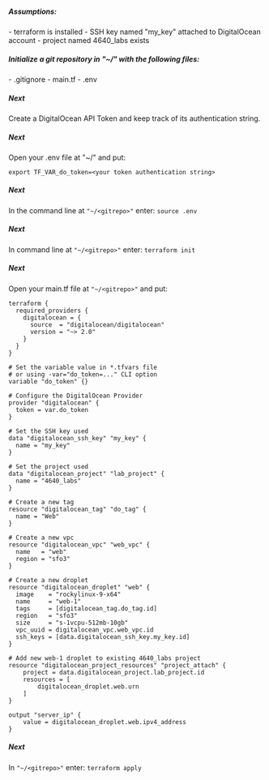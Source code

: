 <h5>Assumptions:</h5>
- terraform is installed 
- SSH key named "my_key" attached to DigitalOcean account
- project named 4640_labs exists


<h5>Initialize a git repository in "~/" with the following files:</h5>
- .gitignore
- main.tf
- .env

<h5>Next</h5>

Create a DigitalOcean API Token and keep track of its authentication string.

<h5>Next</h5>

Open your .env file at "~/<gitrepo>" and put:
```
export TF_VAR_do_token=<your token authentication string>
```

<h5>Next</h5>

In the command line at ```"~/<gitrepo>"``` enter: ```source .env```

<h5>Next</h5>

In command line at ```"~/<gitrepo>"``` enter: ```terraform init```

<h5>Next</h5>

Open your main.tf file at ```"~/<gitrepo>"``` and put:
```
terraform {
  required_providers {
    digitalocean = {
      source  = "digitalocean/digitalocean"
      version = "~> 2.0"
    }
  }
}

# Set the variable value in *.tfvars file
# or using -var="do_token=..." CLI option
variable "do_token" {}

# Configure the DigitalOcean Provider
provider "digitalocean" {
  token = var.do_token
}

# Set the SSH key used
data "digitalocean_ssh_key" "my_key" {
  name = "my_key"
}

# Set the project used
data "digitalocean_project" "lab_project" {
  name = "4640_labs"
}

# Create a new tag
resource "digitalocean_tag" "do_tag" {
  name = "Web"
}

# Create a new vpc
resource "digitalocean_vpc" "web_vpc" {
  name   = "web"
  region = "sfo3"
}

# Create a new droplet
resource "digitalocean_droplet" "web" {
  image    = "rockylinux-9-x64"
  name     = "web-1"
  tags     = [digitalocean_tag.do_tag.id]
  region   = "sfo3"
  size     = "s-1vcpu-512mb-10gb"
  vpc_uuid = digitalocean_vpc.web_vpc.id
  ssh_keys = [data.digitalocean_ssh_key.my_key.id]
}

# Add new web-1 droplet to existing 4640_labs project
resource "digitalocean_project_resources" "project_attach" {
    project = data.digitalocean_project.lab_project.id
    resources = [
        digitalocean_droplet.web.urn
    ]    
}

output "server_ip" {
    value = digitalocean_droplet.web.ipv4_address
}
```
<h5>Next</h5>

In ```"~/<gitrepo>"``` enter: ```terraform apply```



